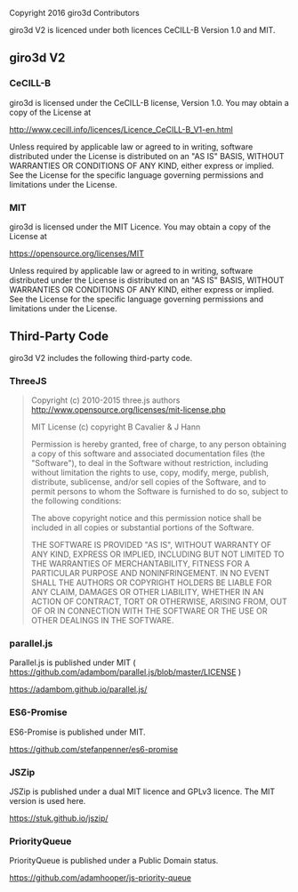 Copyright 2016 giro3d Contributors

giro3d V2 is licenced under both licences CeCILL-B Version 1.0 and MIT.

## giro3d V2

### CeCILL-B

giro3d is licensed under the CeCILL-B license, Version 1.0. You may obtain a copy of the License at

http://www.cecill.info/licences/Licence_CeCILL-B_V1-en.html

Unless required by applicable law or agreed to in writing, software distributed under the License is distributed on an "AS IS" BASIS, WITHOUT WARRANTIES OR CONDITIONS OF ANY KIND, either express or implied. See the License for the specific language governing permissions and limitations under the License.

### MIT

giro3d is licensed under the MIT Licence. You may obtain a copy of the License at

https://opensource.org/licenses/MIT

Unless required by applicable law or agreed to in writing, software distributed under the License is distributed on an "AS IS" BASIS, WITHOUT WARRANTIES OR CONDITIONS OF ANY KIND, either express or implied. See the License for the specific language governing permissions and limitations under the License.

## Third-Party Code

giro3d V2 includes the following third-party code.

### ThreeJS


> Copyright (c) 2010-2015 three.js authors
>  http://www.opensource.org/licenses/mit-license.php
>
>  MIT License (c) copyright B Cavalier &amp; J Hann
>
> Permission is hereby granted, free of charge, to any person obtaining a copy of this software and associated documentation files (the "Software"), to deal in the Software without restriction, including without limitation the rights to use, copy, modify, merge, publish, distribute, sublicense, and/or sell copies of the Software, and to permit persons to whom the Software is furnished to do so, subject to the following conditions:
>
> The above copyright notice and this permission notice shall be included in all copies or substantial portions of the Software.
>
> THE SOFTWARE IS PROVIDED "AS IS", WITHOUT WARRANTY OF ANY KIND, EXPRESS OR IMPLIED, INCLUDING BUT NOT LIMITED TO THE WARRANTIES OF MERCHANTABILITY, FITNESS FOR A PARTICULAR PURPOSE AND NONINFRINGEMENT. IN NO EVENT SHALL THE AUTHORS OR COPYRIGHT HOLDERS BE LIABLE FOR ANY CLAIM, DAMAGES OR OTHER LIABILITY, WHETHER IN AN ACTION OF CONTRACT, TORT OR OTHERWISE, ARISING FROM, OUT OF OR IN CONNECTION WITH THE SOFTWARE OR THE USE OR OTHER DEALINGS IN THE SOFTWARE.

### parallel.js

Parallel.js is published under MIT ( https://github.com/adambom/parallel.js/blob/master/LICENSE )

https://adambom.github.io/parallel.js/

### ES6-Promise

ES6-Promise is published under MIT.

https://github.com/stefanpenner/es6-promise

### JSZip

JSZip is published under a dual MIT licence and GPLv3 licence. The MIT version is used here.

https://stuk.github.io/jszip/

### PriorityQueue

PriorityQueue is published under a Public Domain status.

https://github.com/adamhooper/js-priority-queue
